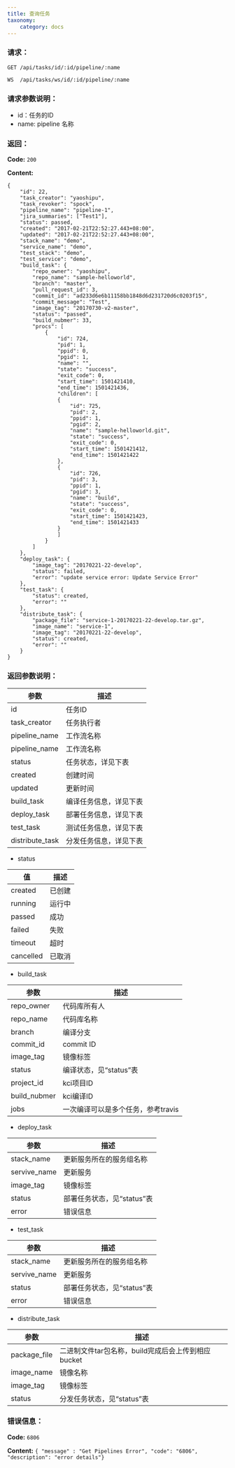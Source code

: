 ```yaml
---
title: 查询任务
taxonomy:
    category: docs
---
```


### 请求：

    GET /api/tasks/id/:id/pipeline/:name

    WS  /api/tasks/ws/id/:id/pipeline/:name

### 请求参数说明：

- id：任务的ID
- name: pipeline 名称

### 返回：

**Code:** `200`

**Content:** 

```
{
    "id": 22,
    "task_creator": "yaoshipu",
    "task_revoker": "spock",
    "pipeline_name": "pipeline-1",
    "jira_summaries": ["Test1"],
    "status": passed,
    "created": "2017-02-21T22:52:27.443+08:00",
    "updated": "2017-02-21T22:52:27.443+08:00",
    "stack_name": "demo",
    "service_name": "demo",
    "test_stack": "demo",
    "test_service": "demo",
    "build_task": {
        "repo_owner": "yaoshipu",
        "repo_name": "sample-helloworld",
        "branch": "master",
        "pull_request_id": 3,
        "commit_id": "ad233d6e6b11158bb1848d6d231720d6c0203f15",
        "commit_message": "Test",
        "image_tag": "20170730-v2-master",
        "status": "passed",
        "build_nubmer": 33,
        "procs": [
            {
                "id": 724,
                "pid": 1,
                "ppid": 0,
                "pgid": 1,
                "name": "",
                "state": "success",
                "exit_code": 0,
                "start_time": 1501421410,
                "end_time": 1501421436,
                "children": [
                {
                    "id": 725,
                    "pid": 2,
                    "ppid": 1,
                    "pgid": 2,
                    "name": "sample-helloworld.git",
                    "state": "success",
                    "exit_code": 0,
                    "start_time": 1501421412,
                    "end_time": 1501421422
                },
                {
                    "id": 726,
                    "pid": 3,
                    "ppid": 1,
                    "pgid": 3,
                    "name": "build",
                    "state": "success",
                    "exit_code": 0,
                    "start_time": 1501421423,
                    "end_time": 1501421433
                }
                ]
            }
        ]
    },
    "deploy_task": {
        "image_tag": "20170221-22-develop",
        "status": failed,
        "error": "update service error: Update Service Error"
    },
    "test_task": {
        "status": created,
        "error": ""
    },
    "distribute_task": {
        "package_file": "service-1-20170221-22-develop.tar.gz",
        "image_name": "service-1",
        "image_tag": "20170221-22-develop",
        "status": created,
        "error": ""
    }
}
```	

### 返回参数说明：

|参数|描述|
|---|---|
|id|任务ID|
|task_creator|任务执行者|
|pipeline_name|工作流名称|
|pipeline_name|工作流名称|
|status|任务状态，详见下表|
|created|创建时间|
|updated|更新时间|
|build_task|编译任务信息，详见下表|
|deploy_task|部署任务信息，详见下表|
|test_task|测试任务信息，详见下表|
|distribute_task|分发任务信息，详见下表|

- status

|值|描述|
|--|---|
|created|已创建|
|running|运行中|
|passed|成功|
|failed|失败|
|timeout|超时|
|cancelled|已取消|

- build_task

|参数|描述|
|---|---|
|repo_owner|代码库所有人|
|repo_name|代码库名称|
|branch|编译分支|
|commit_id|commit ID|
|image_tag|镜像标签|
|status|编译状态，见“status”表|
|project_id|kci项目ID|
|build_nubmer|kci编译ID|
|jobs|一次编译可以是多个任务，参考travis|

- deploy_task

|参数|描述|
|---|---|
|stack_name|更新服务所在的服务组名称|
|servive_name|更新服务|
|image_tag|镜像标签|
|status|部署任务状态，见“status”表|
|error|错误信息|

- test_task

|参数|描述|
|---|---|
|stack_name|更新服务所在的服务组名称|
|servive_name|更新服务|
|status|部署任务状态，见“status”表|
|error|错误信息|


- distribute_task

|参数|描述|
|---|---|
|package_file|二进制文件tar包名称，build完成后会上传到相应bucket|
|image_name|镜像名称|
|image_tag|镜像标签|
|status|分发任务状态，见“status”表|


### 错误信息：

**Code:** `6806`

**Content:** `{ "message" : "Get Pipelines Error", "code": "6806", "description": "error details"}`